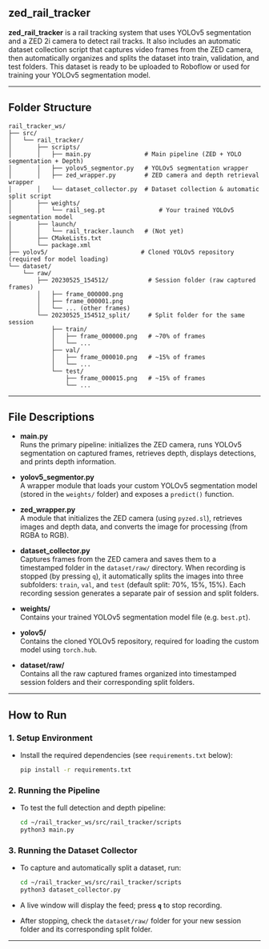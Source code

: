 ## zed_rail_tracker

**zed_rail_tracker** is a rail tracking system that uses YOLOv5 segmentation and a ZED 2i camera to detect rail tracks. It also includes an automatic dataset collection script that captures video frames from the ZED camera, then automatically organizes and splits the dataset into train, validation, and test folders. This dataset is ready to be uploaded to Roboflow or used for training your YOLOv5 segmentation model.

---

## Folder Structure

```
rail_tracker_ws/
├── src/
│   └── rail_tracker/
│       ├── scripts/
│       │   ├── main.py               # Main pipeline (ZED + YOLO segmentation + Depth)
│       │   ├── yolov5_segmentor.py   # YOLOv5 segmentation wrapper
│       │   ├── zed_wrapper.py        # ZED camera and depth retrieval wrapper
│       │   └── dataset_collector.py  # Dataset collection & automatic split script
│       ├── weights/
│       │   └── rail_seg.pt               # Your trained YOLOv5 segmentation model
│       ├── launch/
│       │   └── rail_tracker.launch   # (Not yet)
│       ├── CMakeLists.txt
│       └── package.xml
├── yolov5/                          # Cloned YOLOv5 repository (required for model loading)
└── dataset/
    └── raw/
        ├── 20230525_154512/           # Session folder (raw captured frames)
        │   ├── frame_000000.png
        │   ├── frame_000001.png
        │   └── ... (other frames)
        └── 20230525_154512_split/     # Split folder for the same session
            ├── train/
            │   ├── frame_000000.png   # ~70% of frames
            │   └── ...
            ├── val/
            │   ├── frame_000010.png   # ~15% of frames
            │   └── ...
            └── test/
                ├── frame_000015.png   # ~15% of frames
                └── ...
```

---

## File Descriptions

- **main.py**  
  Runs the primary pipeline: initializes the ZED camera, runs YOLOv5 segmentation on captured frames, retrieves depth, displays detections, and prints depth information.

- **yolov5_segmentor.py**  
  A wrapper module that loads your custom YOLOv5 segmentation model (stored in the `weights/` folder) and exposes a `predict()` function.

- **zed_wrapper.py**  
  A module that initializes the ZED camera (using `pyzed.sl`), retrieves images and depth data, and converts the image for processing (from RGBA to RGB).

- **dataset_collector.py**  
  Captures frames from the ZED camera and saves them to a timestamped folder in the `dataset/raw/` directory. When recording is stopped (by pressing `q`), it automatically splits the images into three subfolders: `train`, `val`, and `test` (default split: 70%, 15%, 15%). Each recording session generates a separate pair of session and split folders.

- **weights/**  
  Contains your trained YOLOv5 segmentation model file (e.g. `best.pt`).

- **yolov5/**  
  Contains the cloned YOLOv5 repository, required for loading the custom model using `torch.hub`.

- **dataset/raw/**  
  Contains all the raw captured frames organized into timestamped session folders and their corresponding split folders.

---

## How to Run

### 1. Setup Environment

- Install the required dependencies (see `requirements.txt` below):

  ```bash
  pip install -r requirements.txt
  ```

### 2. Running the Pipeline

- To test the full detection and depth pipeline:

  ```bash
  cd ~/rail_tracker_ws/src/rail_tracker/scripts
  python3 main.py
  ```

### 3. Running the Dataset Collector

- To capture and automatically split a dataset, run:

  ```bash
  cd ~/rail_tracker_ws/src/rail_tracker/scripts
  python3 dataset_collector.py
  ```

- A live window will display the feed; press **`q`** to stop recording.
- After stopping, check the `dataset/raw/` folder for your new session folder and its corresponding split folder.

---